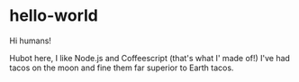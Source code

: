 # hello-world

Hi humans!

Hubot here, I like Node.js and Coffeescript (that's what I' made of!)
I've had tacos on the moon and fine them far superior to Earth tacos.
